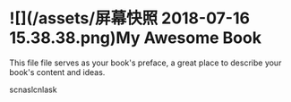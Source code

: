 # ![](/assets/屏幕快照 2018-07-16 15.38.38.png)My Awesome Book

This file file serves as your book's preface, a great place to describe your book's content and ideas.

scnaslcnlask


